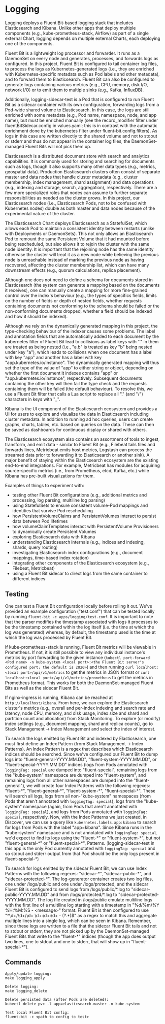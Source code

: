 # Logging
Logging deploys a Fluent Bit-based logging stack that includes Elasticsearch and Kibana. Unlike other apps that deploy multiple components (e.g., kube-prometheus-stack, Airflow) as part of a single external Chart, logging depends on multiple external Charts, each deploying one of the components.

Fluent Bit is a lightweight log processor and forwarder. It runs as a DaemonSet on every node and generates, processes, and forwards logs as configured. In this project, Fluent Bit is configured to tail container log files, to process the logs as Kubernetes-generated logs (i.e., they are enriched with Kubernetes-specific metadata such as Pod labels and other metadata), and to forward them to Elasticsearch. Fluent Bit can also be configured to generate logs containing various metrics (e.g., CPU, memory, disk I/O, network I/O) or to emit them to multiple sinks (e.g., Kafka, InfluxDB).

Additionally, logging-sidecar-test is a Pod that is configured to run Fluent Bit as a sidecar container with its own configuration, forwarding logs from a Pod-wide shared volume to Elasticsearch. In this case, the logs are still enriched with some metadata (e.g., Pod name, namespace, node, and app name), but must be enriched manually (see the record_modifier filter under fluentBitSidecar.config in values.yaml; this is in contrast with the automatic enrichment done by the kubernetes filter under fluent-bit.config.filters). As logs in this case are written directly to the shared volume and not to stdout or stderr and thus do not appear in the container log files, the DaemonSet-managed Fluent Bits will not pick them up.

Elasticsearch is a distributed document store with search and analytics capabilities. It is commonly used for storing and searching for documents such as logs, though it also supports many other data types (e.g., metrics, geospatial data). Production Elasticsearch clusters often consist of separate master and data nodes that handle cluster metadata (e.g., cluster membership, index management, shard assignment) and data operations (e.g., indexing and storage, search, aggregation), respectively. There are a few more specialized roles that nodes can assume to further separate responsibilities as needed as the cluster grows. In this project, our Elasticsearch nodes (i.e., Elasticsearch Pods, not to be confused with Kubernetes nodes) double as both master and data nodes because of the experimental nature of the cluster.

The Elasticsearch Chart deploys Elasticsearch as a StatefulSet, which allows each Pod to maintain a consistent identity between restarts (unlike with Deployments or DaemonSets). This not only allows an Elasticsearch Pod to remount the same Persistent Volume that it had mounted before being rescheduled, but also allows it to rejoin the cluster with the same node identity. It is important that the rejoining node has the same identity otherwise the cluster will treat it as a new node while believing the previous node is unreachable instead of marking the previous node as having recovered, affecting the cluster membership list, which can have many downstream effects (e.g., quorum calculations, replica placement).

Although one does not need to define a schema for documents stored in Elasticsearch (the system can generate a mapping based on the documents it receives), one can manually create a mapping for more fine-grained control over the index's behaviour (e.g., the types of specifics fields, limits on the number of fields or depth of nested fields, whether requests containing documents not conforming to the schema should be failed or the non-conforming documents dropped, whether a field should be indexed and how it should be indexed).

Although we rely on the dynamically generated mapping in this project, the type-checking behaviour of the indexer causes some problems. The label and annotation fields that are automatically added to each document by the kubernetes filter of Fluent Bit lead to collisions as label keys with "." in them are treated as being nested (i.e., "a.b" is treated as key "b" being nested under key "a"), which leads to collisions when one document has a label with key "app" and another has a label with key "app.kubernetes.io/instance". The dynamically generated mapping will thus set the type of the value of "app" to either string or object, depending on whether the first document it indexes contains "app" or "app.kubernetes.io/instance", respectively. Subsequent documents containing the other key will then fail the type check and the requests containing them will be failed (the default behaviour). To resolve this, we use a Fluent Bit filter that calls a Lua script to replace all "." (and "/") characters in keys with "_".

Kibana is the UI component of the Elasticsearch ecosystem and provides a UI for users to explore and visualize the data in Elasticsearch including cluster metadata. In addition to running ad hoc queries, users can create graphs, charts, tables, etc. based on queries on the data. These can then be saved as dashboards for continuous display or shared with others.

The Elasticsearch ecosystem also contains an assortment of tools to ingest, transform, and emit data - similar to Fluent Bit (e.g., Filebeat tails files and forwards lines, Metricbeat emits host metrics, Logstash can process the streamed data prior to forwarding it to Elasticsearch or another sink). A major benefit of staying within the Elasticsearch ecosystem are the existing end-to-end integrations. For example, Metricbeat has modules for acquiring source-specific metrics (i.e., from Prometheus, etcd, Kafka, etc.) while Kibana has pre-built visualizations for them.

Examples of things to experiment with:

- testing other Fluent Bit configurations (e.g., additional metrics and processing, log parsing, multiline log parsing)
- using StatefulSets to ensure consistent volume-Pod mappings and identities that survive Pod rescheduling
- how PersistentVolumeClaims and PersistentVolumes interact to persist data between Pod lifetimes
- how volumeClaimTemplates interact with PersistentVolume Provisioners to dynamically create Persistent Volumes
- exploring Elasticsearch data with Kibana
- understanding Elasticsearch internals (e.g., indices and indexing, shards, query routing)
- investigating Elasticsearch index configurations (e.g., document mappings, time-based index rotation)
- integrating other components of the Elasticsearch ecosystem (e.g., Filebeat, Metricbeat)
- using a Fluent Bit sidecar to direct logs from the same container to different indices

## Testing
One can test a Fluent Bit configuration locally before rolling it out. We've provided an example configuration ("test.conf") that can be tested locally by running `fluent-bit -c apps/logging/test.conf`. It is important to note that the parser modifies the timestamp associated with logs it processes to be the timestamp contained within the log itself (i.e. the time at which the log was generated) whereas, by default, the timestamp used is the time at which the log was processed by Fluent Bit.

If kube-prometheus-stack is running, Fluent Bit metrics will be viewable in Prometheus. If not, it is still possible to view any individual instance's metrics by port forwarding to the given instance (`kubectl port-forward <Pod name> -n kube-system <local port>:<the Fluent Bit server's configured port; the default is 2020>`) and then running `curl localhost:<local port>/api/v1/metrics` to get the metrics in JSON format or `curl localhost:<local port>/api/v1/metrics/prometheus` to get the metrics in Prometheus format. This works for both the DaemonSet-managed Fluent Bits as well as the sidecar Fluent Bit.

If nginx-ingress is running, Kibana can be reached at `http://localhost/kibana`. From here, we can explore the Elasticsearch cluster's metrics (e.g., overall and per-index indexing and search rate and latency, node CPU, memory, and disk usage, index size and shard and partition count and allocation) from Stack Monitoring. To explore (or modify) index settings (e.g., document mapping, shard and replica counts), go to Stack Management -> Index Management and select the index of interest.

To search the logs emitted by Fluent Bit and indexed by Elasticsearch, one must first define an Index Pattern (from Stack Management -> Index Patterns). An Index Pattern is a regex that describes which Elasticsearch indices should be searched. Since we've configured our Fluent Bit to dump logs into "fluent-general-YYYY.MM.DD", "fluent-system-YYYY.MM.DD", or "fluent-special-YYYY.MM.DD" indices (logs from Pods annotated with `loggingTag: special` are dumped into "fluent-special", remaining logs from the "kube-system" namespace are dumped into "fluent-system", and remaining logs from all other namespaces are dumped into the "fluent-general"), we will create four Index Patterns with the following regexes: "fluent-\*", "fluent-general-\*", "fluent-system-\*", "fluent-special-\*". These will search all logs, logs from all non-"kube-system" namespaces (from Pods that aren't annotated with `loggingTag: special`), logs from the "kube-system" namespace (again, from Pods that aren't annotated with `loggingTag: special`), and logs from Pods annotated with `loggingTag: special`, respectively. Now, with the Index Patterns we just created, in Discover, we can use a query like `kubernetes.labels.app:kibana` to search for logs from Pods with the label "app=kibana". Since Kibana runs in the "kube-system" namespace and is not annotated with `loggingTag: special`, we'd expect to find its logs using the "fluent-\*" or "fluent-system-\*", but not "fluent-general-\*" or "fluent-special-\*", Patterns. (logging-sidecar-test in this app is the only Pod currently annotated with `loggingTag: special` and so stdout and stderr output from that Pod should be the only logs present in fluent-special-\*)

To search for logs emitted by the sidecar Fluent Bit, we can use Index Patterns with the following regexes: "sidecar-\*", "sidecar-public-\*", and "sidecar-protected-\*". The log-generator container creates two log files, one under /logs/public and one under /logs/protected, and the sidecar Fluent Bit is configured to send logs from /logs/public/\*.log to "sidecar-public-YYYY.MM.DD" and from /logs/protected/\*.log to "sidecar-protected-YYYY.MM.DD". The log file created in /logs/public emulate multiline logs with the first line of a multiline log starting with a timestamp in "%d/%m/%Y %H:%M:%S - \<message>" format. Fluent Bit is then configured to use "^\d+\/\d+\/\d+ \d+\:\d+\:\d+ - (?<log>.*)$" as a regex to match this and aggregate multiple lines into a single log, which can be seen in Kibana. Remember, since these logs are written to a file that the sidecar Fluent Bit tails and not to stdout or stderr, they are not picked up by the DaemonSet-managed Fluent Bits that write to the "fluent-\*" indices (though the app does output two lines, one to stdout and one to stderr, that will show up in "fluent-special-\*").

## Commands
```
Apply/update logging:
make logging_apply

Delete logging:
make logging_delete

Delete persisted data (after Pods are deleted):
kubectl delete pvc -l app=elasticsearch-master -n kube-system

Test local Fluent Bit config:
fluent-bit -c <path to config to test>
```
